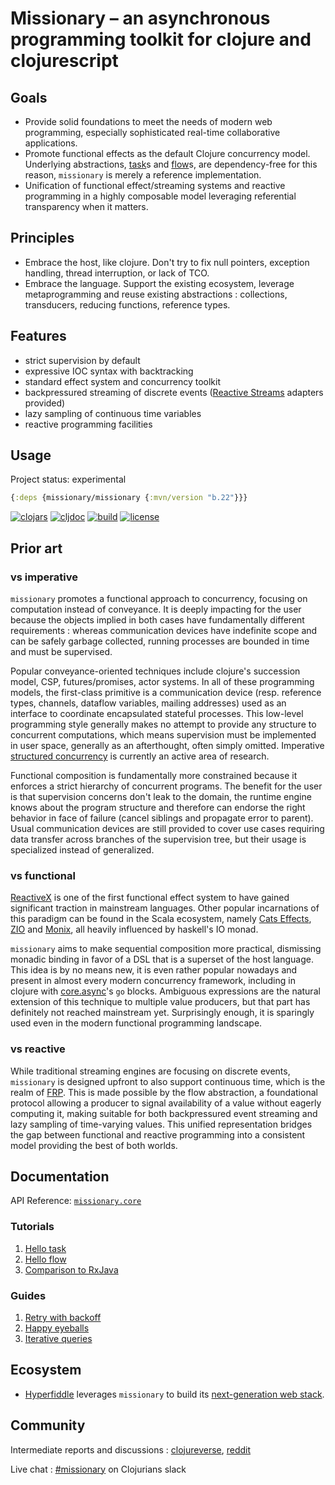 # Missionary – an asynchronous programming toolkit for clojure and clojurescript

## Goals
* Provide solid foundations to meet the needs of modern web programming, especially sophisticated real-time collaborative applications.
* Promote functional effects as the default Clojure concurrency model. Underlying abstractions, [task](https://github.com/leonoel/task)s and [flow](https://github.com/leonoel/flow)s, are dependency-free for this reason, `missionary` is merely a reference implementation.
* Unification of functional effect/streaming systems and reactive programming in a highly composable model leveraging referential transparency when it matters.

## Principles
* Embrace the host, like clojure. Don't try to fix null pointers, exception handling, thread interruption, or lack of TCO.
* Embrace the language. Support the existing ecosystem, leverage metaprogramming and reuse existing abstractions : collections, transducers, reducing functions, reference types.

## Features
* strict supervision by default
* expressive IOC syntax with backtracking
* standard effect system and concurrency toolkit
* backpressured streaming of discrete events ([Reactive Streams](http://www.reactive-streams.org/) adapters provided)
* lazy sampling of continuous time variables
* reactive programming facilities

## Usage

Project status: experimental

```clojure
{:deps {missionary/missionary {:mvn/version "b.22"}}} 
```
[![clojars](https://img.shields.io/clojars/v/missionary.svg)](https://clojars.org/missionary)
[![cljdoc](https://cljdoc.org/badge/missionary/missionary)](https://cljdoc.org/d/missionary/missionary/CURRENT)
[![build](https://travis-ci.org/leonoel/missionary.svg?branch=master)](https://travis-ci.org/leonoel/missionary)
[![license](https://img.shields.io/github/license/leonoel/missionary.svg)](LICENSE)

## Prior art

### vs imperative
`missionary` promotes a functional approach to concurrency, focusing on computation instead of conveyance. It is deeply
impacting for the user because the objects implied in both cases have fundamentally different requirements : whereas
communication devices have indefinite scope and can be safely garbage collected, running processes are bounded in time
and must be supervised.

Popular conveyance-oriented techniques include clojure's succession model, CSP, futures/promises, actor systems. In
all of these programming models, the first-class primitive is a communication device (resp. reference types, channels,
dataflow variables, mailing addresses) used as an interface to coordinate encapsulated stateful processes. This low-level
programming style generally makes no attempt to provide any structure to concurrent computations, which means
supervision must be implemented in user space, generally as an afterthought, often simply omitted. Imperative
[structured concurrency](https://en.wikipedia.org/wiki/Structured_concurrency) is currently an active area of research.

Functional composition is fundamentally more constrained because it enforces a strict hierarchy of concurrent programs.
The benefit for the user is that supervision concerns don't leak to the domain, the runtime engine knows about the
program structure and therefore can endorse the right behavior in face of failure (cancel siblings and propagate error
to parent). Usual communication devices are still provided to cover use cases requiring data transfer across branches
of the supervision tree, but their usage is specialized instead of generalized.

### vs functional
[ReactiveX](http://reactivex.io) is one of the first functional effect system to have gained significant traction
in mainstream languages. Other popular incarnations of this paradigm can be found in the Scala ecosystem, namely
[Cats Effects](https://typelevel.org/cats-effect), [ZIO](https://zio.dev) and [Monix](https://monix.io), all heavily
influenced by haskell's IO monad.

`missionary` aims to make sequential composition more practical, dismissing monadic binding in favor of a DSL that is
a superset of the host language. This idea is by no means new, it is even rather popular nowadays and present in almost
every modern concurrency framework, including in clojure with [core.async](https://github.com/clojure/core.async)'s
`go` blocks. Ambiguous expressions are the natural extension of this technique to multiple value producers, but that
part has definitely not reached mainstream yet. Surprisingly enough, it is sparingly used even in the modern functional
programming landscape.

### vs reactive
While traditional streaming engines are focusing on discrete events, `missionary` is designed upfront to also support
continuous time, which is the realm of [FRP](https://en.wikipedia.org/wiki/Functional_reactive_programming). This is
made possible by the flow abstraction, a foundational protocol allowing a producer to signal availability of a value
without eagerly computing it, making suitable for both backpressured event streaming and lazy sampling of time-varying
values. This unified representation bridges the gap between functional and reactive programming into a consistent model
providing the best of both worlds.

## Documentation

API Reference: [`missionary.core`](https://cljdoc.org/d/missionary/missionary/CURRENT/api/missionary.core)

### Tutorials
1. [Hello task](doc/tutorials/hello_task.md)
2. [Hello flow](doc/tutorials/hello_flow.md)
3. [Comparison to RxJava](doc/tutorials/rx_comparison.md)

### Guides
1. [Retry with backoff](doc/guides/retry_backoff.md)
2. [Happy eyeballs](doc/guides/happy_eyeballs.md)
3. [Iterative queries](doc/guides/iterative_queries.md)

## Ecosystem

* [Hyperfiddle](https://hyperfiddle.net) leverages `missionary` to build its [next-generation web stack](https://hyperfiddle.notion.site/Reactive-Clojure-You-don-t-need-a-web-framework-you-need-a-web-language-44b5bfa526be4af282863f34fa1cfffc).

## Community

Intermediate reports and discussions : [clojureverse](https://clojureverse.org/t/missionary-new-release-with-streaming-support-design-notes/4510/7), [reddit](https://www.reddit.com/r/Clojure/comments/k2db8k/leonoelmissionary_a_functional_effect_and/)

Live chat : [#missionary](https://app.slack.com/client/T03RZGPFR/CL85MBPEF) on Clojurians slack
